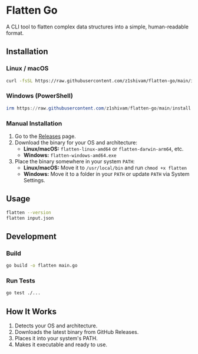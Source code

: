 # Flatten Go

A CLI tool to flatten complex data structures into a simple, human-readable format.

## Installation

### Linux / macOS
```bash
curl -fsSL https://raw.githubusercontent.com/z1shivam/flatten-go/main/install.sh | bash
```

### Windows (PowerShell)
```powershell
irm https://raw.githubusercontent.com/z1shivam/flatten-go/main/install.ps1 | iex
```

### Manual Installation
1. Go to the [Releases](https://github.com/z1shivam/flatten-go/releases) page.
2. Download the binary for your OS and architecture:
   - **Linux/macOS:** `flatten-linux-amd64` or `flatten-darwin-arm64`, etc.
   - **Windows:** `flatten-windows-amd64.exe`
3. Place the binary somewhere in your system `PATH`:
   - **Linux/macOS:** Move it to `/usr/local/bin` and run `chmod +x flatten`
   - **Windows:** Move it to a folder in your `PATH` or update `PATH` via System Settings.

## Usage
```bash
flatten --version
flatten input.json
```

## Development

### Build
```bash
go build -o flatten main.go
```

### Run Tests
```bash
go test ./...
```

## How It Works
1. Detects your OS and architecture.
2. Downloads the latest binary from GitHub Releases.
3. Places it into your system's PATH.
4. Makes it executable and ready to use.
